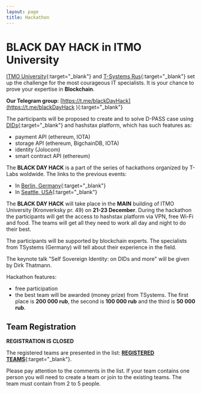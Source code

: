 ```yaml
---
layout: page
title: Hackathon
---
```

# **BLACK DAY HACK** in **ITMO University**

[ITMO University](http://en.ifmo.ru/en/){:target="_blank"} and [T-Systems Rus](https://www.t-systems.com/ru/ru){:target="_blank"} set up the challenge for the most courageous IT specialists. It is your chance to prove your 
expertise in **Blockchain**. 

**Our Telegram group**: [https://t.me/blackDayHack](https://t.me/blackDayHack ){:target="_blank"} 

The participants will be proposed to create and to solve D-PASS case using 
[DIDs](https://w3c-ccg.github.io/did-spec/){:target="_blank"} and hashstax platform, which has such features as:

* payment API (ethereum, IOTA)
* storage API (ethereum, BigchainDB, IOTA)
* identity (Jolocom)
* smart contract API (ethereum)

The **BLACK DAY HACK** is a part of the series of hackathons organized by T-Labs woldwide. The links to the previous events:
* In [Berlin, Germany](https://www.universe.com/events/t-labs-blockchain-identity-hackathon-berlin-tlabshack-tickets-berlin-2435H6){:target="_blank"}
* In [Seattle, USA](https://www.universe.com/events/iot-security-blockchain-hackathon-t-labshack-create33-in-seattle-tickets-seattle-JXFQN0){:target="_blank"}


The **BLACK DAY HACK** will take place in the **MAIN** building of ITMO University (Kronverksky pr. 49) on **21-23 December**. During the hackathon the participants will get the access to hashstax platform via VPN, free Wi-Fi and food. The teams will get all they need to work all day and night to do their best.

The participants will be supported by blockchain experts. The specialists from TSystems (Germany) 
will tell about their experience in the field.

The keynote talk "Self Sovereign Identity: on DIDs and more" will be given by Dirk Thatmann. 

Hackathon features:

* free participation 
* the best team will be awarded (money prize) from TSystems. The first place is **200 000 rub**, the second is **100 000 rub** and the third is **50 000 rub**. 

## Team Registration

**REGISTRATION IS CLOSED**

The registered teams are presented in the list: [**REGISTERED TEAMS**](https://docs.google.com/spreadsheets/d/e/2PACX-1vT06zmCOOdyp-Z---yk7zR7xdafIMudz6ybNmBNVUuhheIKQDUrh2juGkDEV-tfSZ4kVEjpbcWX14EX/pubhtml){:target="_blank"}. 

Please pay attention to the comments in the list. If your team contains one person you will need to create a team or join to the existing teams. The team must contain from 2 to 5 people.


